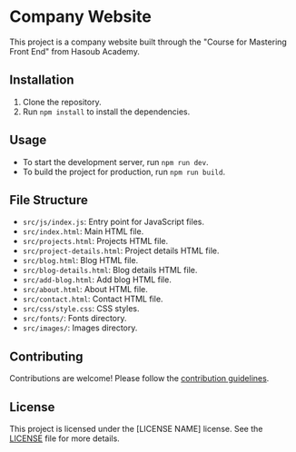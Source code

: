 # Company Website

This project is a company website built through the "Course for Mastering Front End" from Hasoub Academy.

## Installation

1. Clone the repository.
2. Run `npm install` to install the dependencies.

## Usage

- To start the development server, run `npm run dev`.
- To build the project for production, run `npm run build`.

## File Structure

- `src/js/index.js`: Entry point for JavaScript files.
- `src/index.html`: Main HTML file.
- `src/projects.html`: Projects HTML file.
- `src/project-details.html`: Project details HTML file.
- `src/blog.html`: Blog HTML file.
- `src/blog-details.html`: Blog details HTML file.
- `src/add-blog.html`: Add blog HTML file.
- `src/about.html`: About HTML file.
- `src/contact.html`: Contact HTML file.
- `src/css/style.css`: CSS styles.
- `src/fonts/`: Fonts directory.
- `src/images/`: Images directory.

## Contributing

Contributions are welcome! Please follow the [contribution guidelines](CONTRIBUTING.md).

## License

This project is licensed under the [LICENSE NAME] license. See the [LICENSE](LICENSE) file for more details.
